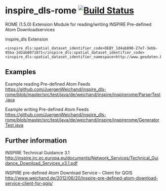 inspire_dls-rome [![Build Status](https://travis-ci.org/JuergenWeichand/inspire_dls-rome.svg?branch=master)](https://travis-ci.org/JuergenWeichand/inspire_dls-rome)
================

ROME (1.5.0) Extension Module for reading/writing INSPIRE Pre-defined Atom Downloadservices  

inspire_dls Extension  


    <inspire_dls:spatial_dataset_identifier_code>DEBY_1d4ab890-27e7-3ebb-95ba-2d2ab8071871</inspire_dls:spatial_dataset_identifier_code>
    <inspire_dls:spatial_dataset_identifier_namespace>http://www.geodaten.bayern.de</inspire_dls:spatial_dataset_identifier_namespace>



Examples  
--------  
  
Example reading Pre-defined Atom Feeds  
https://github.com/JuergenWeichand/inspire_dls-rome/blob/master/src/test/java/de/weichand/inspire/inspirerome/ParserTest.java  

Example writing Pre-defined Atom Feeds  
https://github.com/JuergenWeichand/inspire_dls-rome/blob/master/src/test/java/de/weichand/inspire/inspirerome/GeneratorTest.java  
  
  
  
Further information  
-------------------  
  
INSPIRE Technical Guidance 3.1  
http://inspire.jrc.ec.europa.eu/documents/Network_Services/Technical_Guidance_Download_Services_v3.1.pdf  
  
INSPIRE pre-defined Atom Download Service – Client for QGIS  
http://www.weichand.de/2012/06/20/inspire-pre-defined-atom-download-service-client-for-qgis/  


    
